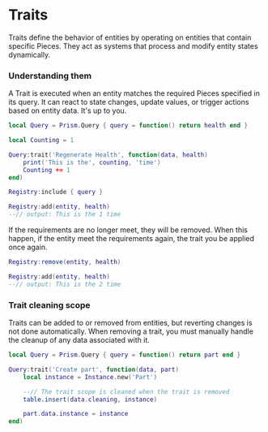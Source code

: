 # Traits
Traits define the behavior of entities by operating on entities that contain specific Pieces.
They act as systems that process and modify entity states dynamically.

### Understanding them

A Trait is executed when an entity matches the required Pieces specified in its query.
It can react to state changes, update values, or trigger actions based on entity data. It's up to you.

```lua
local Query = Prism.Query { query = function() return health end }

local Counting = 1

Query:trait('Regenerate Health', function(data, health)
    print('This is the', counting, 'time')
    Counting += 1
end)

Registry:include { query }

Registry:add(entity, health)
--// output: This is the 1 time
```

If the requirements are no longer meet, they will be removed. When this happen,
if the entity meet the requirements again, the trait you be applied once again.

```lua
Registry:remove(entity, health)

Registry:add(entity, health)
--// output: This is the 2 time
```

### Trait cleaning scope

Traits can be added to or removed from entities, but reverting changes is not done automatically.
When removing a trait, you must manually handle the cleanup of any data associated with it.

```lua
local Query = Prism.Query { query = function() return part end }

Query:trait('Create part', function(data, part)
    local instance = Instance.new('Part')

    --// The trait scope is cleaned when the trait is removed
    table.insert(data.cleaning, instance)

    part.data.instance = instance
end)
```